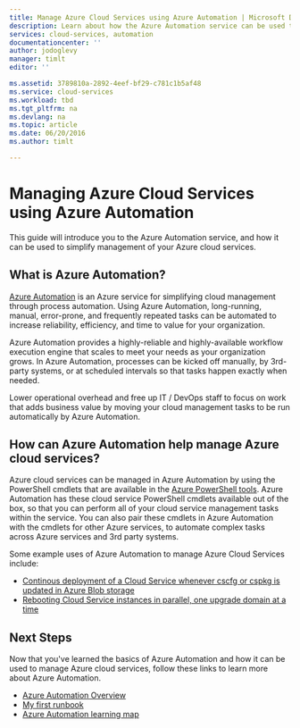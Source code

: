 ```yaml
---
title: Manage Azure Cloud Services using Azure Automation | Microsoft Docs
description: Learn about how the Azure Automation service can be used to manage Azure cloud services at scale.
services: cloud-services, automation
documentationcenter: ''
author: jodoglevy
manager: timlt
editor: ''

ms.assetid: 3789810a-2892-4eef-bf29-c781c1b5af48
ms.service: cloud-services
ms.workload: tbd
ms.tgt_pltfrm: na
ms.devlang: na
ms.topic: article
ms.date: 06/20/2016
ms.author: timlt

---
```

# Managing Azure Cloud Services using Azure Automation
This guide will introduce you to the Azure Automation service, and how it can be used to simplify management of your Azure cloud services.

## What is Azure Automation?
[Azure Automation](https://azure.microsoft.com/services/automation/) is an Azure service for simplifying cloud management through process automation. Using Azure Automation, long-running, manual, error-prone, and frequently repeated tasks can be automated to increase reliability, efficiency, and time to value for your organization.

Azure Automation provides a highly-reliable and highly-available workflow execution engine that scales to meet your needs as your organization grows. In Azure Automation, processes can be kicked off manually, by 3rd-party systems, or at scheduled intervals so that tasks happen exactly when needed.

Lower operational overhead and free up IT / DevOps staff to focus on work that adds business value by moving your cloud management tasks to be run automatically by Azure Automation.

## How can Azure Automation help manage Azure cloud services?
Azure cloud services can be managed in Azure Automation by using the PowerShell cmdlets that are available in the [Azure PowerShell tools](https://msdn.microsoft.com/library/azure/jj156055.aspx). Azure Automation has these cloud service PowerShell cmdlets available out of the box, so that you can perform all of your cloud service management tasks within the service. You can also pair these cmdlets in Azure Automation with the cmdlets for other Azure services, to automate complex tasks across Azure services and 3rd party systems.

Some example uses of Azure Automation to manage Azure Cloud Services include:

* [Continous deployment of a Cloud Service whenever cscfg or cspkg is updated in Azure Blob storage](https://gallery.technet.microsoft.com/scriptcenter/Continuous-Deployment-of-A-eeebf3a6)
* [Rebooting Cloud Service instances in parallel, one upgrade domain at a time](https://gallery.technet.microsoft.com/scriptcenter/Reboot-Cloud-Service-PaaS-b337a06d)

## Next Steps
Now that you've learned the basics of Azure Automation and how it can be used to manage Azure cloud services, follow these links to learn more about Azure Automation.

* [Azure Automation Overview](../automation/automation-intro.md)
* [My first runbook](../automation/automation-first-runbook-graphical.md)
* [Azure Automation learning map](https://azure.microsoft.com/documentation/learning-paths/automation/)
